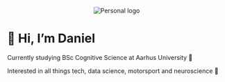 <p align="center">
  <picture>
    <source media="(prefers-color-scheme: light)" srcset="dl_logo_bn.png">
    <img src="dl_logo_wn.png" width=150 alt="Personal logo">
  <picture>
</p>

# 👋 Hi, I’m Daniel

Currently studying BSc Cognitive Science at Aarhus University 🧠

Interested in all things tech, data science, motorsport and neuroscience 👀


